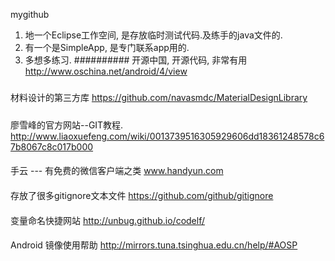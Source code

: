 mygithub
1. 地一个Eclipse工作空间, 是存放临时测试代码.及练手的java文件的.
2. 有一个是SimpleApp, 是专门联系app用的.
3. 多想多练习.
##########
开源中国, 开源代码, 非常有用
http://www.oschina.net/android/4/view
#####
材料设计的第三方库
https://github.com/navasmdc/MaterialDesignLibrary
#####
廖雪峰的官方网站--GIT教程.
http://www.liaoxuefeng.com/wiki/0013739516305929606dd18361248578c67b8067c8c017b000
####
手云 --- 有免费的微信客户端之类
www.handyun.com
####
存放了很多gitignore文本文件
https://github.com/github/gitignore
####
变量命名快捷网站 http://unbug.github.io/codelf/
####
Android 镜像使用帮助  http://mirrors.tuna.tsinghua.edu.cn/help/#AOSP
